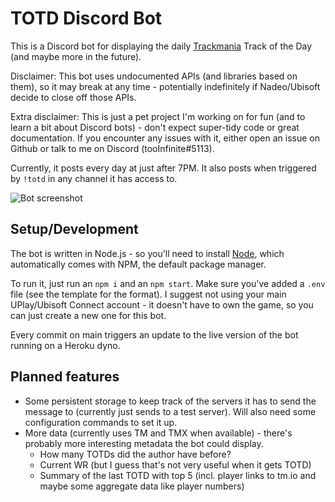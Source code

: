 # TOTD Discord Bot

This is a Discord bot for displaying the daily [Trackmania](https://www.trackmania.com/) Track of the Day (and maybe more in the future).

Disclaimer: This bot uses undocumented APIs (and libraries based on them), so it may break at any time - potentially indefinitely if Nadeo/Ubisoft decide to close off those APIs.

Extra disclaimer: This is just a pet project I'm working on for fun (and to learn a bit about Discord bots) - don't expect super-tidy code or great documentation. If you encounter any issues with it, either open an issue on Github or talk to me on Discord (tooInfinite#5113).

Currently, it posts every day at just after 7PM. It also posts when triggered by `!totd` in any channel it has access to.

![Bot screenshot](https://i.imgur.com/Cjky9X0.png)

## Setup/Development

The bot is written in Node.js - so you'll need to install [Node](https://nodejs.org/en/), which automatically comes with NPM, the default package manager.

To run it, just run an `npm i` and an `npm start`. Make sure you've added a `.env` file (see the template for the format).
I suggest not using your main UPlay/Ubisoft Connect account - it doesn't have to own the game, so you can just create a new one for this bot.

Every commit on main triggers an update to the live version of the bot running on a Heroku dyno.

## Planned features

- Some persistent storage to keep track of the servers it has to send the message to (currently just sends to a test server). Will also need some configuration commands to set it up.
- More data (currently uses TM and TMX when available) - there's probably more interesting metadata the bot could display.
  - How many TOTDs did the author have before?
  - Current WR (but I guess that's not very useful when it gets TOTD)
  - Summary of the last TOTD with top 5 (incl. player links to tm.io and maybe some aggregate data like player numbers)
